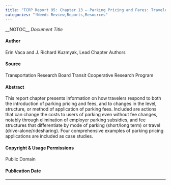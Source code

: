 ```yaml
---
title: "TCRP Report 95: Chapter 13 – Parking Pricing and Fares: Traveler Response to Transportation System Changes"
categories: "!Needs Review,Reports,Resources"
---
```


\_\_NOTOC\_\_
*Document Title*

#### Author

Erin Vaca and J. Richard Kuzmyak, Lead Chapter Authors

#### Source

Transportation Research Board Transit Cooperative Research Program

#### Abstract

This report chapter presents information on how travelers respond to both the introduction of parking pricing and fees, and to changes in the level, structure, or method of application of parking fees. Included are actions that can change the costs to users of parking even without fee changes, notably through elimination of employer parking subsidies, and fee structures that differentiate by mode of parking (short/long term) or travel (drive-alone/ridesharing). Four comprehensive examples of parking pricing applications are included as case studies.

#### Copyright & Usage Permissions

Public Domain

#### Publication Date

------------------------------------------------------------------------

<comments />

